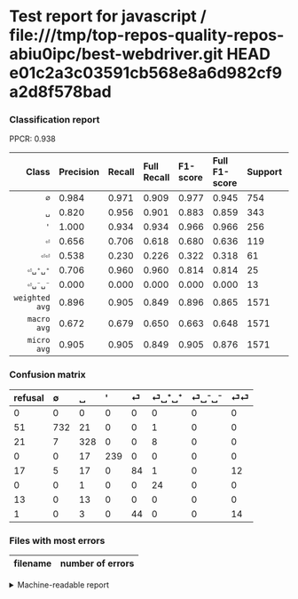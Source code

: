 # Test report for javascript / file:///tmp/top-repos-quality-repos-abiu0ipc/best-webdriver.git HEAD e01c2a3c03591cb568e8a6d982cf9a2d8f578bad

### Classification report

PPCR: 0.938

| Class | Precision | Recall | Full Recall | F1-score | Full F1-score | Support | Full Support | PPCR |
|------:|:----------|:-------|:------------|:---------|:---------|:--------|:-------------|:-----|
| `∅` | 0.984| 0.971| 0.909| 0.977| 0.945| 754| 805| 0.937 |
| `␣` | 0.820| 0.956| 0.901| 0.883| 0.859| 343| 364| 0.942 |
| `'` | 1.000| 0.934| 0.934| 0.966| 0.966| 256| 256| 1.000 |
| `⏎` | 0.656| 0.706| 0.618| 0.680| 0.636| 119| 136| 0.875 |
| `⏎⏎` | 0.538| 0.230| 0.226| 0.322| 0.318| 61| 62| 0.984 |
| `⏎␣⁺␣⁺` | 0.706| 0.960| 0.960| 0.814| 0.814| 25| 25| 1.000 |
| `⏎␣⁻␣⁻` | 0.000| 0.000| 0.000| 0.000| 0.000| 13| 26| 0.500 |
| `weighted avg` | 0.896| 0.905| 0.849| 0.896| 0.865| 1571| 1674| 0.938 |
| `macro avg` | 0.672| 0.679| 0.650| 0.663| 0.648| 1571| 1674| 0.938 |
| `micro avg` | 0.905| 0.905| 0.849| 0.905| 0.876| 1571| 1674| 0.938 |

### Confusion matrix

|refusal|  ∅| ␣| '| ⏎| ⏎␣⁺␣⁺| ⏎␣⁻␣⁻| ⏎⏎| 
|:---|:---|:---|:---|:---|:---|:---|:---|
|0 |0 |0 |0 |0 |0 |0 |0 |
|51 |732 |21 |0 |0 |1 |0 |0 |
|21 |7 |328 |0 |0 |8 |0 |0 |
|0 |0 |17 |239 |0 |0 |0 |0 |
|17 |5 |17 |0 |84 |1 |0 |12 |
|0 |0 |1 |0 |0 |24 |0 |0 |
|13 |0 |13 |0 |0 |0 |0 |0 |
|1 |0 |3 |0 |44 |0 |0 |14 |

### Files with most errors

| filename | number of errors|
|:----:|:-----|

<details>
    <summary>Machine-readable report</summary>
```json
{
  "cl_report": {"\u0027": {"f1-score": 0.9656565656565657, "precision": 1.0, "recall": 0.93359375, "support": 256}, "macro avg": {"f1-score": 0.6630610164963847, "precision": 0.6720664084492357, "recall": 0.6794392574862772, "support": 1571}, "micro avg": {"f1-score": 0.9045194143857416, "precision": 0.9045194143857416, "recall": 0.9045194143857416, "support": 1571}, "weighted avg": {"f1-score": 0.8961439726788016, "precision": 0.8960443490433498, "recall": 0.9045194143857416, "support": 1571}, "\u2205": {"f1-score": 0.9773030707610146, "precision": 0.9838709677419355, "recall": 0.9708222811671088, "support": 754}, "\u23ce": {"f1-score": 0.680161943319838, "precision": 0.65625, "recall": 0.7058823529411765, "support": 119}, "\u23ce\u23ce": {"f1-score": 0.3218390804597701, "precision": 0.5384615384615384, "recall": 0.22950819672131148, "support": 61}, "\u23ce\u2423\u207a\u2423\u207a": {"f1-score": 0.8135593220338982, "precision": 0.7058823529411765, "recall": 0.96, "support": 25}, "\u23ce\u2423\u207b\u2423\u207b": {"f1-score": 0.0, "precision": 0.0, "recall": 0.0, "support": 13}, "\u2423": {"f1-score": 0.8829071332436069, "precision": 0.82, "recall": 0.956268221574344, "support": 343}},
  "cl_report_full": {"\u0027": {"f1-score": 0.9656565656565657, "precision": 1.0, "recall": 0.93359375, "support": 256}, "macro avg": {"f1-score": 0.6482179961944114, "precision": 0.6720664084492357, "recall": 0.6496375616745241, "support": 1674}, "micro avg": {"f1-score": 0.875808936825886, "precision": 0.9045194143857416, "recall": 0.8488649940262843, "support": 1674}, "weighted avg": {"f1-score": 0.8645105336459827, "precision": 0.8881587832977318, "recall": 0.8488649940262843, "support": 1674}, "\u2205": {"f1-score": 0.9451258876694641, "precision": 0.9838709677419355, "recall": 0.9093167701863354, "support": 805}, "\u23ce": {"f1-score": 0.6363636363636364, "precision": 0.65625, "recall": 0.6176470588235294, "support": 136}, "\u23ce\u23ce": {"f1-score": 0.3181818181818182, "precision": 0.5384615384615384, "recall": 0.22580645161290322, "support": 62}, "\u23ce\u2423\u207a\u2423\u207a": {"f1-score": 0.8135593220338982, "precision": 0.7058823529411765, "recall": 0.96, "support": 25}, "\u23ce\u2423\u207b\u2423\u207b": {"f1-score": 0.0, "precision": 0.0, "recall": 0.0, "support": 26}, "\u2423": {"f1-score": 0.8586387434554974, "precision": 0.82, "recall": 0.9010989010989011, "support": 364}},
  "ppcr": 0.9384707287933094
}
```
</details>
